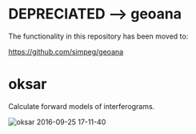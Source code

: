 DEPRECIATED --> geoana
======================

The functionality in this repository has been moved to:

https://github.com/simpeg/geoana


oksar
=====

Calculate forward models of interferograms.

![oksar 2016-09-25 17-11-40](https://cloud.githubusercontent.com/assets/913249/18818931/2ffd6d84-8343-11e6-9526-deb3ff2d3a09.png)
